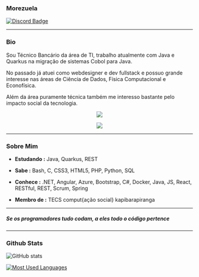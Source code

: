 ### Morezuela 
[![Discord Badge](https://img.shields.io/badge/-Morezuela's_Server-blue?style=flat-square&logo=Discord&logoColor=white&link=https://discord.gg/8VpaMSdksV)](https://discord.gg/8VpaMSdksV)

---

### Bio
<p>Sou Técnico Bancário da área de TI, trabalho atualmente com Java e Quarkus na migração de sistemas Cobol para Java.
<p></p>No passado já atuei como webdesigner e dev fullstack e possuo grande interesse nas áreas de Ciência de Dados, Física Computacional e Econofísica.
<p>Além da área puramente técnica também me interesso bastante pelo impacto social da tecnologia.

<p align="center">
  <a href="https://skillicons.dev">
    <img src="https://skillicons.dev/icons?i=java,quarkus,intellij" />
  </a>
</p>
<p align="center">
  <a href="https://skillicons.dev">
    <img src="https://skillicons.dev/icons?i=bash,c,css,html,php,python,mysql,vim" />
  </a>
</p>

---

### Sobre Mim

-  **Estudando :** Java, Quarkus, REST
-  **Sabe :** Bash, C, CSS3, HTML5, PHP, Python, SQL
-  **Conhece :** .NET, Angular, Azure, Bootstrap, C#, Docker, Java, JS, React, RESTful, REST, Scrum, Spring

-  **Membro de :** TECS comput{ação social}
kapibarapiranga
---
##### Se os programadores tudo codam, a eles todo o código pertence
---
### Github Stats
![GitHub stats](https://github-readme-stats-git-masterrstaa-rickstaa.vercel.app/api?username=kapibarapiranga&hide_title=true&show_icons=true&include_all_commits=false&count_private=true&line_height=25&hide=issues&bg_color=000&title_color=FF00F6&text_color=FFF&border_radius=3&border_color=36123c&icon_color=FF00F6&theme=jolly)

[![Most Used Languages](https://github-readme-stats-git-masterrstaa-rickstaa.vercel.app/api/top-langs/?username=kapibarapiranga&line_height=10&card_width=290&layout=compact&hide_title=false&count_private=true&langs_count=4&show_icons=true&title_color=FF00F6&hide=html,css&bg_color=000&text_color=8B8B8B&border_radius=3&border_color=561760&count_private=true)](https://github.com/kapibarapiranga/github-readme-stats)
